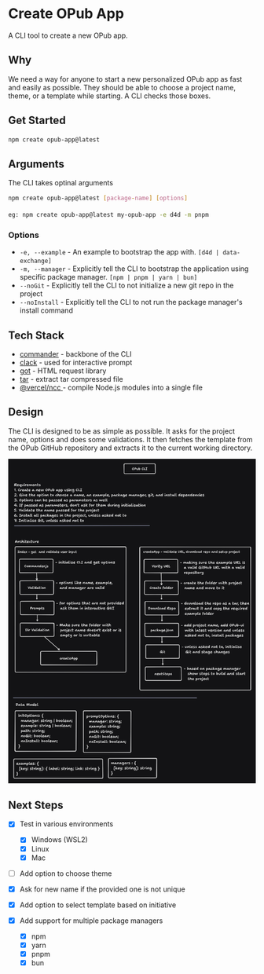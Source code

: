 # Create OPub App

A CLI tool to create a new OPub app.

## Why

We need a way for anyone to start a new personalized OPub app as fast and easily as possible. They should be able to choose a project name, theme, or a template while starting. A CLI checks those boxes.

## Get Started

```bash
npm create opub-app@latest
```

## Arguments

The CLI takes optinal arguments

```bash
npm create opub-app@latest [package-name] [options]

eg: npm create opub-app@latest my-opub-app -e d4d -m pnpm
```

### Options

- `-e, --example` - An example to bootstrap the app with. `[d4d | data-exchange]`
- `-m, --manager` - Explicitly tell the CLI to bootstrap the application using specific package manager. `[npm | pnpm | yarn | bun]`
- `--noGit` - Explicitly tell the CLI to not initialize a new git repo in the project
- `--noInstall` - Explicitly tell the CLI to not run the package manager's install command

## Tech Stack

- [commander](https://github.com/tj/commander.js) - backbone of the CLI
- [clack](https://github.com/natemoo-re/clack) - used for interactive prompt
- [got](https://github.com/sindresorhus/got) - HTML request library
- [tar](https://github.com/isaacs/node-tar) - extract tar compressed file
- [@vercel/ncc ](https://github.com/vercel/ncc)- compile Node.js modules into a single file

## Design

The CLI is designed to be as simple as possible. It asks for the project name, options and does some validations. It then fetches the template from the OPub GitHub repository and extracts it to the current working directory.

![OPub CLI Design](./assets/cli-design.png)

## Next Steps

- [x] Test in various environments

  - [x] Windows (WSL2)
  - [x] Linux
  - [x] Mac

- [ ] Add option to choose theme
- [x] Ask for new name if the provided one is not unique
- [x] Add option to select template based on initiative
- [x] Add support for multiple package managers

  - [x] npm
  - [x] yarn
  - [x] pnpm
  - [x] bun
